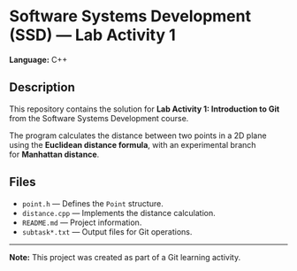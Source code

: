 # Software Systems Development (SSD) — Lab Activity 1

**Language:** C++

## Description
This repository contains the solution for **Lab Activity 1: Introduction to Git**  
from the Software Systems Development course.

The program calculates the distance between two points in a 2D plane  
using the **Euclidean distance formula**, with an experimental branch  
for **Manhattan distance**.

## Files
- `point.h` — Defines the `Point` structure.
- `distance.cpp` — Implements the distance calculation.
- `README.md` — Project information.
- `subtask*.txt` — Output files for Git operations.

---
**Note:** This project was created as part of a Git learning activity.
